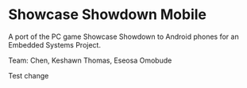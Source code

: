 # Showcase Showdown Mobile

A port of the PC game Showcase Showdown to Android phones for an Embedded Systems Project.

Team: Chen, Keshawn Thomas, Eseosa Omobude

Test change
